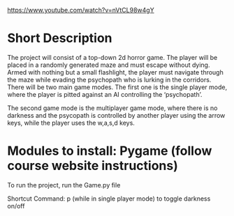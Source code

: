 https://www.youtube.com/watch?v=nVtCL98w4gY

# Short Description

The project will consist of a top-down 2d horror game. 
The player will be placed in a randomly generated maze and must escape 
without dying. Armed with nothing but a small flashlight, the player 
must navigate through the maze while evading the psychopath who 
is lurking in the corridors. There will be two main game modes. 
The first one is the single player mode, where the player is 
pitted against an AI controlling the ‘psychopath’. 

The second game mode is the multiplayer game mode, where there is no 
darkness and the psycopath is controlled by another player using
the arrow keys, while the player uses the w,a,s,d keys.


# Modules to install: Pygame (follow course website instructions)
To run the project, run the Game.py file

Shortcut Command: p (while in single player mode) to toggle darkness on/off
